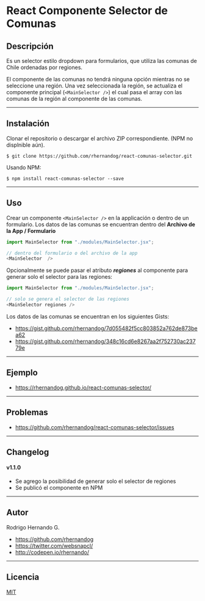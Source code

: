React Componente Selector de Comunas 
======
Descripción
------
Es un selector estilo dropdown para formularios, que utiliza las comunas de Chile ordenadas por regiones.

El componente de las comunas no tendrá ninguna opción mientras no se seleccione una región. Una vez seleccionada la región, se actualiza el componente principal (`<MainSelector />`) el cual pasa el array con las comunas de la región al componente de las comunas.

------

Instalación
------
Clonar el repositorio o descargar el archivo ZIP correspondiente. (NPM no displnible aún).

```
$ git clone https://github.com/rhernandog/react-comunas-selector.git
```
Usando NPM:
```
$ npm install react-comunas-selector --save
```
------
Uso
------

Crear un componente `<MainSelector />` en la applicación o dentro de un formulario. Los datos de las comunas se encuentran dentro del 
**Archivo de la App / Formulario**
```javascript
import MainSelector from "./modules/MainSelector.jsx";

// dentro del formulario o del archivo de la app
<MainSelector  />
```

Opcionalmente se puede pasar el atributo **_regiones_** al componente para generar solo el selector para las regiones:
```javascript
import MainSelector from "./modules/MainSelector.jsx";

// solo se genera el selector de las regiones
<MainSelector regiones />
```

Los datos de las comunas se encuentran en los siguientes Gists:

- https://gist.github.com/rhernandog/7d055482f5cc803852a762de873bea62
- https://gist.github.com/rhernandog/348c16cd6e8267aa2f752730ac23779e

------
Ejemplo
------
- https://rhernandog.github.io/react-comunas-selector/
------
Problemas
------
- https://github.com/rhernandog/react-comunas-selector/issues
------
Changelog
------
#### v1.1.0
- Se agrego la posibilidad de generar solo el selector de regiones
- Se publicó el componente en NPM
-----
Autor
------
Rodrigo Hernando G.
- https://github.com/rhernandog
- https://twitter.com/websnapcl/
- http://codepen.io/rhernando/

------
Licencia
------
[MIT](https://opensource.org/licenses/MIT)
